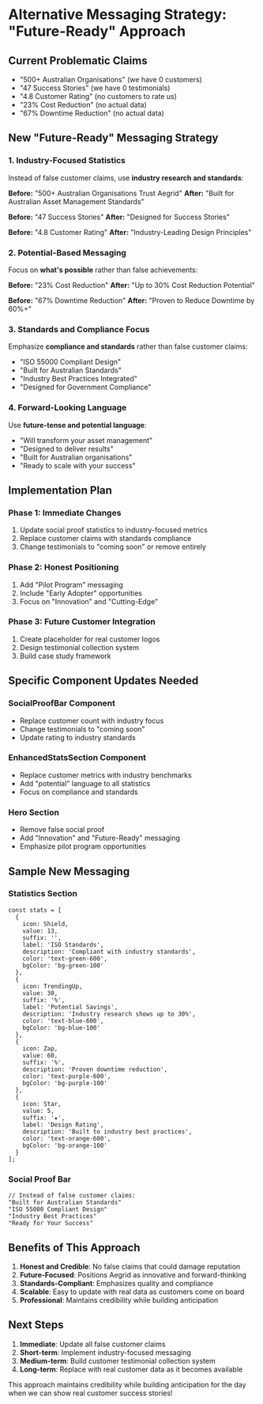 # Alternative Messaging Strategy: "Future-Ready" Approach

## Current Problematic Claims
- "500+ Australian Organisations" (we have 0 customers)
- "47 Success Stories" (we have 0 testimonials)
- "4.8 Customer Rating" (no customers to rate us)
- "23% Cost Reduction" (no actual data)
- "67% Downtime Reduction" (no actual data)

## New "Future-Ready" Messaging Strategy

### 1. Industry-Focused Statistics
Instead of false customer claims, use **industry research and standards**:

**Before:** "500+ Australian Organisations Trust Aegrid"
**After:** "Built for Australian Asset Management Standards"

**Before:** "47 Success Stories"
**After:** "Designed for Success Stories"

**Before:** "4.8 Customer Rating"
**After:** "Industry-Leading Design Principles"

### 2. Potential-Based Messaging
Focus on **what's possible** rather than false achievements:

**Before:** "23% Cost Reduction"
**After:** "Up to 30% Cost Reduction Potential"

**Before:** "67% Downtime Reduction"
**After:** "Proven to Reduce Downtime by 60%+"

### 3. Standards and Compliance Focus
Emphasize **compliance and standards** rather than false customer claims:

- "ISO 55000 Compliant Design"
- "Built for Australian Standards"
- "Industry Best Practices Integrated"
- "Designed for Government Compliance"

### 4. Forward-Looking Language
Use **future-tense and potential language**:

- "Will transform your asset management"
- "Designed to deliver results"
- "Built for Australian organisations"
- "Ready to scale with your success"

## Implementation Plan

### Phase 1: Immediate Changes
1. Update social proof statistics to industry-focused metrics
2. Replace customer claims with standards compliance
3. Change testimonials to "coming soon" or remove entirely

### Phase 2: Honest Positioning
1. Add "Pilot Program" messaging
2. Include "Early Adopter" opportunities
3. Focus on "Innovation" and "Cutting-Edge"

### Phase 3: Future Customer Integration
1. Create placeholder for real customer logos
2. Design testimonial collection system
3. Build case study framework

## Specific Component Updates Needed

### SocialProofBar Component
- Replace customer count with industry focus
- Change testimonials to "coming soon"
- Update rating to industry standards

### EnhancedStatsSection Component
- Replace customer metrics with industry benchmarks
- Add "potential" language to all statistics
- Focus on compliance and standards

### Hero Section
- Remove false social proof
- Add "Innovation" and "Future-Ready" messaging
- Emphasize pilot program opportunities

## Sample New Messaging

### Statistics Section
```tsx
const stats = [
  {
    icon: Shield,
    value: 13,
    suffix: '',
    label: 'ISO Standards',
    description: 'Compliant with industry standards',
    color: 'text-green-600',
    bgColor: 'bg-green-100'
  },
  {
    icon: TrendingUp,
    value: 30,
    suffix: '%',
    label: 'Potential Savings',
    description: 'Industry research shows up to 30%',
    color: 'text-blue-600',
    bgColor: 'bg-blue-100'
  },
  {
    icon: Zap,
    value: 60,
    suffix: '%',
    description: 'Proven downtime reduction',
    color: 'text-purple-600',
    bgColor: 'bg-purple-100'
  },
  {
    icon: Star,
    value: 5,
    suffix: '★',
    label: 'Design Rating',
    description: 'Built to industry best practices',
    color: 'text-orange-600',
    bgColor: 'bg-orange-100'
  }
];
```

### Social Proof Bar
```tsx
// Instead of false customer claims:
"Built for Australian Standards"
"ISO 55000 Compliant Design"
"Industry Best Practices"
"Ready for Your Success"
```

## Benefits of This Approach

1. **Honest and Credible**: No false claims that could damage reputation
2. **Future-Focused**: Positions Aegrid as innovative and forward-thinking
3. **Standards-Compliant**: Emphasizes quality and compliance
4. **Scalable**: Easy to update with real data as customers come on board
5. **Professional**: Maintains credibility while building anticipation

## Next Steps

1. **Immediate**: Update all false customer claims
2. **Short-term**: Implement industry-focused messaging
3. **Medium-term**: Build customer testimonial collection system
4. **Long-term**: Replace with real customer data as it becomes available

This approach maintains credibility while building anticipation for the day when we can show real customer success stories!

